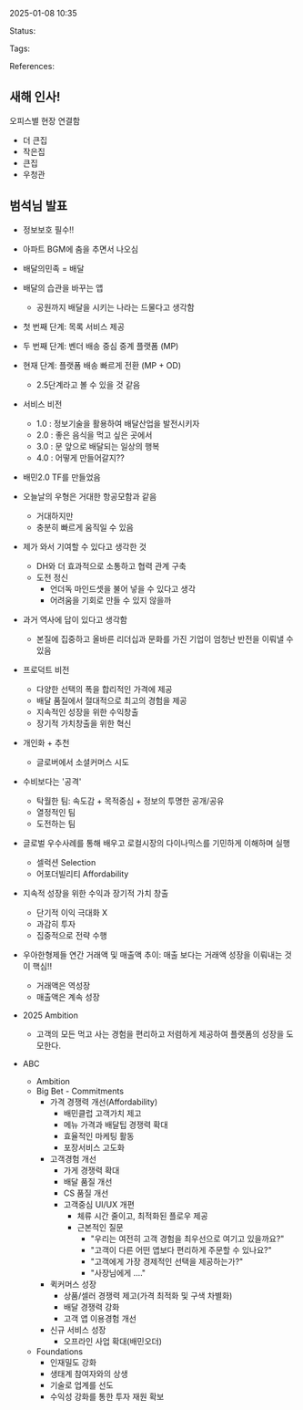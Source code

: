 2025-01-08 10:35

Status:

Tags:

References:


## 새해 인사! 
오피스별 현장 연결함
- 더 큰집
- 작은집
- 큰집
- 우청관


## 범석님 발표
- 정보보호 필수!!
- 아파트 BGM에 춤을 추면서 나오심

- 배달의민족 = 배달

- 배달의 습관을 바꾸는 앱
	- 공원까지 배달을 시키는 나라는 드물다고 생각함

- 첫 번째 단계: 목록 서비스 제공
- 두 번째 단계: 벤더 배송 중심 중계 플랫폼 (MP)
- 현재 단계: 플랫폼 배송 빠르게 전환 (MP + OD)
	- 2.5단계라고 볼 수 있을 것 같음

- 서비스 비전
	- 1.0 : 정보기술을 활용하여 배달산업을 발전시키자
	- 2.0 : 좋은 음식을 먹고 싶은 곳에서
	- 3.0 : 문 앞으로 배달되는 일상의 행복
	- 4.0 : 어떻게 만들어갈지??

- 배민2.0 TF를 만들었음

- 오늘날의 우형은 거대한 항공모함과 같음
	- 거대하지만
	- 충분히 빠르게 움직일 수 있음
 
- 제가 와서 기여할 수 있다고 생각한 것
	- DH와 더 효과적으로 소통하고 협력 관계 구축
	- 도전 정신
		- 언더독 마인드셋을 불어 넣을 수 있다고 생각
		- 어려움을 기회로 만들 수 있지 않을까

- 과거 역사에 답이 있다고 생각함
	- 본질에 집중하고 올바른 리더십과 문화를 가진 기업이 엄청난 반전을 이뤄낼 수 있음

- 프로덕트 비전
	- 다양한 선택의 폭을 합리적인 가격에 제공
	- 배달 품질에서 절대적으로 최고의 경험을 제공
	- 지속적인 성장을 위한 수익창출
	- 장기적 가치창출을 위한 혁신

- 개인화 + 추천
	- 글로버에서 소셜커머스 시도

- 수비보다는 '공격'
	- 탁월한 팀: 속도감 + 목적중심 + 정보의 투명한 공개/공유
	- 열정적인 팀
	- 도전하는 팀

- 글로벌 우수사례를 통해 배우고 로컬시장의 다이나믹스를 기민하게 이해하며 실행
	- 셀럭션 Selection
	- 어포더빌리티 Affordability

- 지속적 성장을 위한 수익과 장기적 가치 창출
	- 단기적 이익 극대화 X
	- 과감히 투자
	- 집중적으로 전략 수행

- 우아한형제들 연간 거래액 및 매출액 추이: 매출 보다는 거래액 성장을 이뤄내는 것이 핵심!!
	- 거래액은 역성장
	- 매출액은 계속 성장

- 2025 Ambition
	- 고객의 모든 먹고 사는 경험을 편리하고 저렴하게 제공하여 플랫폼의 성장을 도모한다.

- ABC
	- Ambition
	- Big Bet - Commitments
		- 가격 경쟁력 개선(Affordability)
			- 배민클럽 고객가치 제고
			- 메뉴 가격과 배달팁 경쟁력 확대
			- 효율적인 마케팅 활동
			- 포장서비스 고도화
		- 고객경험 개선
			- 가게 경쟁력 확대
			- 배달 품질 개선
			- CS 품질 개선
			- 고객중심 UI/UX 개편
				- 체류 시간 줄이고, 최적화된 플로우 제공
				- 근본적인 질문
					- "우리는 여전히 고객 경험을 최우선으로 여기고 있을까요?"
					- "고객이 다른 어떤 앱보다 편리하게 주문할 수 있나요?"
					- "고객에게 가장 경제적인 선택을 제공하는가?"
					- "사장님에게 ...."
		- 퀵커머스 성장
			- 상품/셀러 경쟁력 제고(가격 최적화 및 구색 차별화)
			- 배달 경쟁력 강화
			- 고객 앱 이용경험 개선
		- 신규 서비스 성장
			- 오프라인 사업 확대(배민오더)
	- Foundations
		- 인재밀도 강화
		- 생태계 참여자와의 상생
		- 기술로 업계를 선도
		- 수익성 강화를 통한 투자 재원 확보

